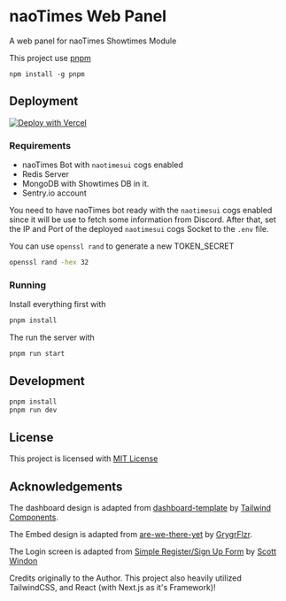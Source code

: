 # naoTimes Web Panel
A web panel for naoTimes Showtimes Module

This project use [pnpm](https://pnpm.js.org/)
```
npm install -g pnpm
```

## Deployment

[![Deploy with Vercel](https://vercel.com/button)](https://vercel.com/new/git/external?repository-url=https%3A%2F%2Fgithub.com%2Fnoaione%2FnaoTimesUI%2Ftree%2Fnext&env=TOKEN_SECRET,MONGODB_URI,BOT_SOCKET_HOST,BOT_SOCKET_PORT,BOT_SOCKET_PASSWORD&envDescription=All%20required%20Environment%20Variables%20for%20the%20Process%20to%20run&envLink=https%3A%2F%2Fgithub.com%2Fnoaione%2FnaoTimesUI%2Fblob%2Fnext%2F.env-example&demo-title=naoTimesUI&demo-description=Atur%20progress%20utang%20Fansub%20anda%20via%20WebUI%20naoTimes!&demo-url=https%3A%2F%2Fpanel.naoti.me)

### Requirements
- naoTimes Bot with `naotimesui` cogs enabled
- Redis Server
- MongoDB with Showtimes DB in it.
- Sentry.io account

You need to have naoTimes bot ready with the `naotimesui` cogs enabled since it will be use to fetch some information from Discord.
After that, set the IP and Port of the deployed `naotimesui` cogs Socket to the `.env` file.

You can use `openssl rand` to generate a new TOKEN_SECRET<br>
```bash
openssl rand -hex 32
```

### Running
Install everything first with
```bash
pnpm install
```

The run the server with
```bash
pnpm run start
```

## Development

```bash
pnpm install
pnpm run dev
```

## License
This project is licensed with [MIT License](LICENSE)

## Acknowledgements
The dashboard design is adapted from [dashboard-template](https://github.com/tailwindcomponents/dashboard-template) by [Tailwind Components](https://github.com/tailwindcomponents).

The Embed design is adapted from [are-we-there-yet](https://github.com/GrygrFlzr/are-we-there-yet) by [GrygrFlzr](https://github.com/GrygrFlzr).

The Login screen is adapted from [Simple Register/Sign Up Form](https://tailwindcomponents.com/component/simple-registersign-up-form) by [Scott Windon](https://tailwindcomponents.com/u/scott-windon)

Credits originally to the Author.
This project also heavily utilized TailwindCSS, and React (with Next.js as it's Framework)!
